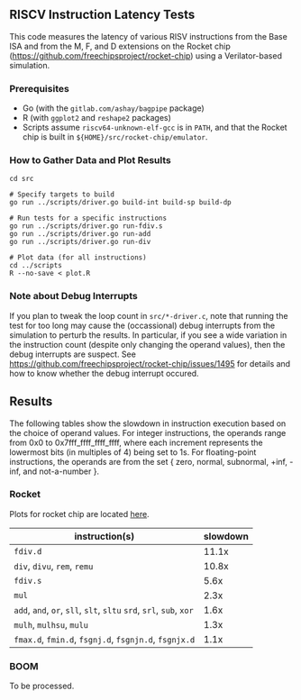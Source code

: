 ## RISCV Instruction Latency Tests

This code measures the latency of various RISV instructions from the Base ISA and from the M, F, and D extensions on the Rocket chip (https://github.com/freechipsproject/rocket-chip) using a Verilator-based simulation.


### Prerequisites

  - Go (with the `gitlab.com/ashay/bagpipe` package)
  - R (with `ggplot2` and `reshape2` packages)
  - Scripts assume `riscv64-unknown-elf-gcc` is in `PATH`, and that the Rocket chip is built in `${HOME}/src/rocket-chip/emulator`.


### How to Gather Data and Plot Results

    cd src
    
    # Specify targets to build
    go run ../scripts/driver.go build-int build-sp build-dp
    
    # Run tests for a specific instructions
    go run ../scripts/driver.go run-fdiv.s
    go run ../scripts/driver.go run-add
    go run ../scripts/driver.go run-div
    
    # Plot data (for all instructions)
    cd ../scripts
    R --no-save < plot.R


### Note about Debug Interrupts

If you plan to tweak the loop count in `src/*-driver.c`, note that running the test for too long may cause the (occassional) debug interrupts from the simulation to perturb the results.  In particular, if you see a wide variation in the instruction count (despite only changing the operand values), then the debug interrupts are suspect.  See https://github.com/freechipsproject/rocket-chip/issues/1495 for details and how to know whether the debug interrupt occured.


## Results

The following tables show the slowdown in instruction execution based on the choice of operand values.  For integer instructions, the operands range from 0x0 to 0x7fff\_ffff\_ffff\_ffff, where each increment represents the lowermost bits (in multiples of 4) being set to 1s.  For floating-point instructions, the operands are from the set { zero, normal, subnormal, +inf, -inf, and not-a-number }.

### Rocket

Plots for rocket chip are located [here](rocket-results.md).

|  instruction(s) | slowdown |
| --------------- | -------- |
| `fdiv.d` | 11.1x |
| `div`, `divu`, `rem`, `remu` | 10.8x |
| `fdiv.s` | 5.6x |
| `mul` | 2.3x |
| `add`, `and`, `or`, `sll`, `slt`, `sltu` `srd`, `srl`, `sub`, `xor` | 1.6x |
| `mulh`, `mulhsu`, `mulu` | 1.3x |
| `fmax.d`, `fmin.d`, `fsgnj.d`, `fsgnjn.d`, `fsgnjx.d` | 1.1x |


### BOOM

To be processed.
